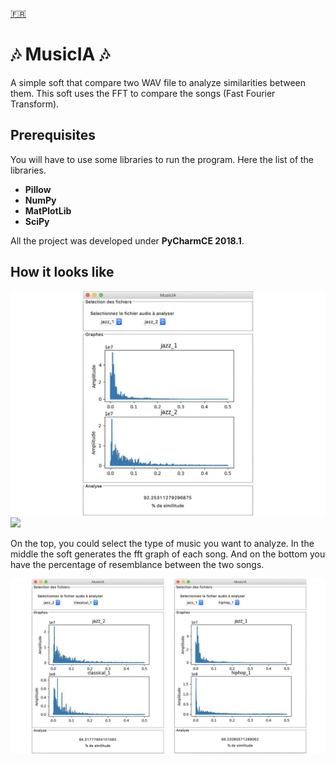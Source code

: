 [🇫🇷](/README-fr.md "French")

# 🎶 MusicIA 🎶

A simple soft that compare two WAV file to analyze similarities between them. This soft uses the FFT to compare the songs (Fast Fourier Transform).

## Prerequisites

You will have to use some libraries to run the program. Here the list of the libraries.
* **Pillow**
* **NumPy**
* **MatPlotLib**
* **SciPy**

All the project was developed under **PyCharmCE 2018.1**.

## How it looks like

![ScreenShot_Jazz](/img/screen_jazz.png?raw=true "Main Screen")
<img src="https://github.com/serresebastien/Music-IA/blob/master/img/screen_jazz.png?raw=true" width="300">

On the top, you could select the type of music you want to analyze. In the middle the soft generates the fft graph of each song. And on the bottom you have the percentage of resemblance between the two songs.

![ScreenShots_MusicIA](/img/screens.png?raw=true "Screens")
